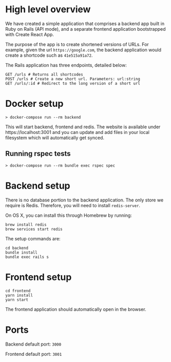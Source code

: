 # High level overview

We have created a simple application that comprises a backend app built in Ruby on Rails (API mode), and a separate frontend application bootstrapped with Create React App.

The purpose of the app is to create shortened versions of URLs. For example, given the url `https://google.com`, the backend application would create a shortcode such as `41e515a91a72`.

The Rails application has three endpoints, detailed below:

```
GET /urls # Returns all shortcodes
POST /urls # Create a new short url. Parameters: url:string
GET /urls/:id # Redirect to the long version of a short url
```

# Docker setup

```
> docker-compose run --rm backend
```

This will start backend, frontend and redis. The website is available under https://localhost:3001
and you can update and add files in your local filesystem which will automatically get synced.

## Running rspec tests

```
> docker-compose run --rm bundle exec rspec spec
```


# Backend setup

There is no database portion to the backend application. The only store we require is Redis. Therefore, you will need to install `redis-server`.

On OS X, you can install this through Homebrew by running:

```
brew install redis
brew services start redis
```

The setup commands are:

```
cd backend
bundle install
bundle exec rails s
```

# Frontend setup

```
cd frontend
yarn install
yarn start
```

The frontend application should automatically open in the browser.

# Ports

Backend default port: `3000`

Frontend default port: `3001`